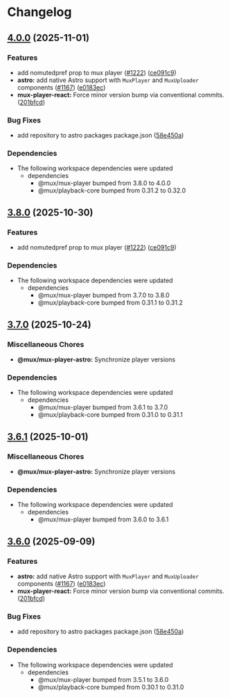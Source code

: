 # Changelog

## [4.0.0](https://github.com/erickirt/elements/compare/@mux/mux-player-astro@3.8.0...@mux/mux-player-astro@4.0.0) (2025-11-01)


### Features

* add nomutedpref prop to mux player ([#1222](https://github.com/erickirt/elements/issues/1222)) ([ce091c9](https://github.com/erickirt/elements/commit/ce091c978e7926eb3ee3fbb894cf471e2d13ea58))
* **astro:** add native Astro support with `MuxPlayer` and `MuxUploader` components ([#1167](https://github.com/erickirt/elements/issues/1167)) ([e0183ec](https://github.com/erickirt/elements/commit/e0183eceb30b98542356972f39652ce0ccf587ff))
* **mux-player-react:** Force minor version bump via conventional commits. ([201bfcd](https://github.com/erickirt/elements/commit/201bfcd2a4137b2c409d1ce5fb3b32576a99ba31))


### Bug Fixes

* add repository to astro packages package.json ([58e450a](https://github.com/erickirt/elements/commit/58e450a7f0ba27fb18524995e641804a295dd81d))


### Dependencies

* The following workspace dependencies were updated
  * dependencies
    * @mux/mux-player bumped from 3.8.0 to 4.0.0
    * @mux/playback-core bumped from 0.31.2 to 0.32.0

## [3.8.0](https://github.com/muxinc/elements/compare/@mux/mux-player-astro@3.7.0...@mux/mux-player-astro@3.8.0) (2025-10-30)


### Features

* add nomutedpref prop to mux player ([#1222](https://github.com/muxinc/elements/issues/1222)) ([ce091c9](https://github.com/muxinc/elements/commit/ce091c978e7926eb3ee3fbb894cf471e2d13ea58))


### Dependencies

* The following workspace dependencies were updated
  * dependencies
    * @mux/mux-player bumped from 3.7.0 to 3.8.0
    * @mux/playback-core bumped from 0.31.1 to 0.31.2

## [3.7.0](https://github.com/muxinc/elements/compare/@mux/mux-player-astro@3.6.1...@mux/mux-player-astro@3.7.0) (2025-10-24)


### Miscellaneous Chores

* **@mux/mux-player-astro:** Synchronize player versions


### Dependencies

* The following workspace dependencies were updated
  * dependencies
    * @mux/mux-player bumped from 3.6.1 to 3.7.0
    * @mux/playback-core bumped from 0.31.0 to 0.31.1

## [3.6.1](https://github.com/muxinc/elements/compare/@mux/mux-player-astro@3.6.0...@mux/mux-player-astro@3.6.1) (2025-10-01)


### Miscellaneous Chores

* **@mux/mux-player-astro:** Synchronize player versions


### Dependencies

* The following workspace dependencies were updated
  * dependencies
    * @mux/mux-player bumped from 3.6.0 to 3.6.1

## [3.6.0](https://github.com/muxinc/elements/compare/@mux/mux-player-astro@3.5.3...@mux/mux-player-astro@3.6.0) (2025-09-09)


### Features

* **astro:** add native Astro support with `MuxPlayer` and `MuxUploader` components ([#1167](https://github.com/muxinc/elements/issues/1167)) ([e0183ec](https://github.com/muxinc/elements/commit/e0183eceb30b98542356972f39652ce0ccf587ff))
* **mux-player-react:** Force minor version bump via conventional commits. ([201bfcd](https://github.com/muxinc/elements/commit/201bfcd2a4137b2c409d1ce5fb3b32576a99ba31))


### Bug Fixes

* add repository to astro packages package.json ([58e450a](https://github.com/muxinc/elements/commit/58e450a7f0ba27fb18524995e641804a295dd81d))


### Dependencies

* The following workspace dependencies were updated
  * dependencies
    * @mux/mux-player bumped from 3.5.1 to 3.6.0
    * @mux/playback-core bumped from 0.30.1 to 0.31.0
